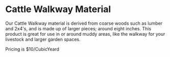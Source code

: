 # Cattle Walkway Material

Our Cattle Walkway material is derived from coarse woods such as lumber and 2x4's,
and is made up of larger pieces; around eight inches.
This product is great for use in or around muddy areas,
like the walkway for your livestock and larger garden spaces.

Pricing is $10/CubicYeard
